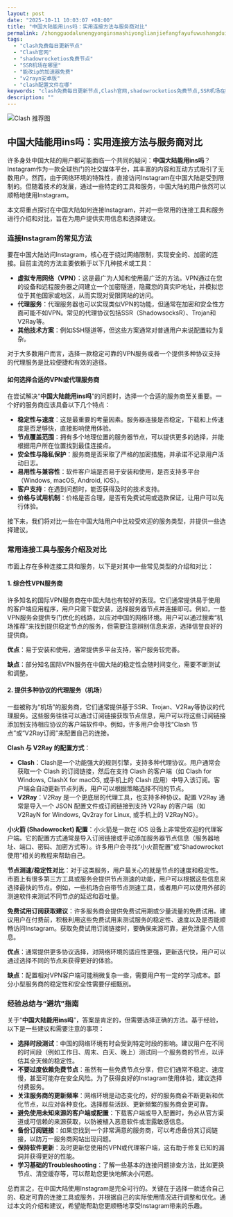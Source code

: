 ```yaml
---
layout: post
date: "2025-10-11 10:03:07 +08:00"
title: "中国大陆能用ins吗：实用连接方法与服务商对比"
permalink: /zhongguodalunengyonginsmashiyonglianjiefangfayufuwushangduibi/
tags:
  - "clash免费每日更新节点"
  - "Clash官网"
  - "shadowrocketios免费节点"
  - "SSR机场在哪里"
  - "能改ip的加速器免费"
  - "v2rayn安卓版"
  - "clash配置文件在哪"
keywords: "clash免费每日更新节点,Clash官网,shadowrocketios免费节点,SSR机场在哪里,能改ip的加速器免费,v2rayn安卓版,clash配置文件在哪"
description: ""
---
```


![Clash 推荐图](https://clashjd.github.io/assets/img/免费订阅机场.png)

## 中国大陆能用ins吗：实用连接方法与服务商对比


<p>许多身处中国大陆的用户都可能面临一个共同的疑问：<strong>中国大陆能用ins吗</strong>？Instagram作为一款全球热门的社交媒体平台，其丰富的内容和互动方式吸引了无数用户。然而，由于网络环境的特殊性，直接访问Instagram在中国大陆是受到限制的。但随着技术的发展，通过一些特定的工具和服务，中国大陆的用户依然可以顺畅地使用Instagram。</p>

<p>本文将重点探讨在中国大陆如何连接Instagram，并对一些常用的连接工具和服务进行介绍和对比，旨在为用户提供实用信息和选择建议。</p>

<h3>连接Instagram的常见方法</h3>

<p>要在中国大陆访问Instagram，核心在于绕过网络限制，实现安全的、加密的连接。目前主流的方法主要依赖于以下几种技术或工具：</p>

<ul>
    <li><strong>虚拟专用网络（VPN）</strong>：这是最广为人知和使用最广泛的方法。VPN通过在您的设备和远程服务器之间建立一个加密隧道，隐藏您的真实IP地址，并模拟您位于其他国家或地区，从而实现对受限网站的访问。</li>
    <li><strong>代理服务</strong>：代理服务器也可以实现类似VPN的功能，但通常在加密和安全性方面可能不如VPN。常见的代理协议包括SSR（ShadowsocksR）、Trojan和V2Ray等。</li>
    <li><strong>其他技术方案</strong>：例如SSH隧道等，但这些方案通常对普通用户来说配置较为复杂。</li>
</ul>

<p>对于大多数用户而言，选择一款稳定可靠的VPN服务或者一个提供多种协议支持的代理服务是比较便捷和有效的途径。</p>

<h4>如何选择合适的VPN或代理服务商</h4>

<p>在尝试解决“<strong>中国大陆能用ins吗</strong>”的问题时，选择一个合适的服务商至关重要。一个好的服务商应该具备以下几个特点：</p>

<ul>
    <li><strong>稳定性与速度</strong>：这是最重要的考量因素。服务器连接是否稳定，下载和上传速度是否足够快，直接影响使用体验。</li>
    <li><strong>节点覆盖范围</strong>：拥有多个地理位置的服务器节点，可以提供更多的选择，并能根据用户所在位置找到最佳连接点。</li>
    <li><strong>安全性与隐私保护</strong>：服务商是否采取了严格的加密措施，并承诺不记录用户活动日志。</li>
    <li><strong>易用性与兼容性</strong>：软件客户端是否易于安装和使用，是否支持多平台（Windows, macOS, Android, iOS）。</li>
    <li><strong>客户支持</strong>：在遇到问题时，能否获得及时的技术支持。</li>
    <li><strong>价格与试用机制</strong>：价格是否合理，是否有免费试用或退款保证，让用户可以先行体验。</li>
</ul>

<p>接下来，我们将对比一些在中国大陆用户中比较受欢迎的服务类型，并提供一些选择建议。</p>

<h3>常用连接工具与服务介绍及对比</h3>

<p>市面上存在多种连接工具和服务，以下是对其中一些常见类型的介绍和对比：</p>

<h4>1. 综合性VPN服务商</h4>

<p>许多知名的国际VPN服务商在中国大陆也有较好的表现。它们通常提供易于使用的客户端应用程序，用户只需下载安装，选择服务器节点并连接即可。例如，一些VPN服务会提供专门优化的线路，以应对中国的网络环境。用户可以通过搜索“机场推荐”来找到提供稳定节点的服务，但需要注意辨别信息来源，选择信誉良好的提供商。</p>

<p><strong>优点</strong>：易于安装和使用，通常提供多平台支持，客户服务较完善。</p>
<p><strong>缺点</strong>：部分知名国际VPN服务在中国大陆的稳定性会随时间变化，需要不断测试和调整。</p>

<h4>2. 提供多种协议的代理服务（机场）</h4>

<p>一些被称为“机场”的服务商，它们通常提供基于SSR、Trojan、V2Ray等协议的代理服务。这些服务往往可以通过订阅链接获取节点信息，用户可以将这些订阅链接添加到支持相应协议的客户端软件中。例如，许多用户会寻找“Clash 节点”或“V2Ray订阅”来配置自己的连接。</p>

<p><strong>Clash 与 V2Ray 的配置方式</strong>：</p>
<ul>
    <li><strong>Clash</strong>：Clash是一个功能强大的规则引擎，支持多种代理协议。用户通常会获取一个 Clash 的订阅链接，然后在支持 Clash 的客户端（如 Clash for Windows, ClashX for macOS, 或手机上的 Clash 应用）中导入该订阅。客户端会自动更新节点列表，用户可以根据策略选择不同的节点。</li>
    <li><strong>V2Ray</strong>：V2Ray 是一个更底层的代理工具，也支持多种协议。配置 V2Ray 通常是导入一个 JSON 配置文件或订阅链接到支持 V2Ray 的客户端（如 V2RayN for Windows, Qv2ray for Linux, 或手机上的 V2RayNG）。</li>
</ul>

<p><strong>小火箭 (Shadowrocket) 配置</strong>：小火箭是一款在 iOS 设备上非常受欢迎的代理客户端。它的配置方式通常是导入订阅链接或手动添加服务器节点信息（服务器地址、端口、密码、加密方式等）。许多用户会寻找“小火箭配置”或“Shadowrocket 使用”相关的教程来帮助自己。</p>

<p><strong>节点测速/稳定性对比</strong>：对于这类服务，用户最关心的就是节点的速度和稳定性。市面上有很多第三方工具或服务会提供节点测速的功能，用户可以根据这些信息来选择最快的节点。例如，一些机场会自带节点测速工具，或者用户可以使用外部的测速软件来测试不同节点的延迟和吞吐量。</p>

<p><strong>免费试用订阅获取建议</strong>：许多服务商会提供免费试用期或少量流量的免费试用。建议用户在付费前，积极利用这些免费试用来测试服务的稳定性、速度以及是否能顺畅访问Instagram。获取免费试用订阅链接时，要确保来源可靠，避免泄露个人信息。</p>

<p><strong>优点</strong>：通常提供更多协议选择，对网络环境的适应性更强，更新迭代快，用户可以通过选择不同的节点来获得更好的体验。</p>
<p><strong>缺点</strong>：配置相对VPN客户端可能稍微复杂一些，需要用户有一定的学习成本。部分小型服务商的稳定性和安全性需要仔细甄别。</p>

<h3>经验总结与“避坑”指南</h3>

<p>关于“<strong>中国大陆能用ins吗</strong>”，答案是肯定的，但需要选择正确的方法。基于经验，以下是一些建议和需要注意的事项：</p>

<ul>
    <li><strong>选择时段测试</strong>：中国的网络环境有时会受到特定时段的影响。建议用户在不同的时间段（例如工作日、周末、白天、晚上）测试同一个服务商的节点，以评估其全天候的稳定性。</li>
    <li><strong>不要过度依赖免费节点</strong>：虽然有一些免费节点分享，但它们通常不稳定、速度慢，甚至可能存在安全风险。为了获得良好的Instagram使用体验，建议选择付费服务。</li>
    <li><strong>关注服务商的更新频率</strong>：网络环境是动态变化的，好的服务商会不断更新和优化节点，以应对各种变化。选择那些活跃、更新频繁的服务商会更可靠。</li>
    <li><strong>避免使用未知来源的客户端或配置</strong>：下载客户端或导入配置时，务必从官方渠道或可信赖的来源获取，以防被植入恶意软件或泄露敏感信息。</li>
    <li><strong>备份订阅链接</strong>：如果您找到一个非常满意的服务商，可以考虑备份其订阅链接，以防万一服务商网站出现问题。</li>
    <li><strong>保持软件更新</strong>：及时更新您使用的VPN或代理客户端，这有助于修复已知的漏洞并获得更好的性能。</li>
    <li><strong>学习基础的Troubleshooting</strong>：了解一些基本的连接问题排查方法，比如更换节点、清空缓存等，可以帮助您更快地解决小问题。</li>
</ul>

<p>总而言之，在中国大陆使用Instagram是完全可行的。关键在于选择一款适合自己的、稳定可靠的连接工具或服务，并根据自己的实际使用情况进行调整和优化。通过本文的介绍和建议，希望能帮助您更顺畅地享受Instagram带来的乐趣。</p>